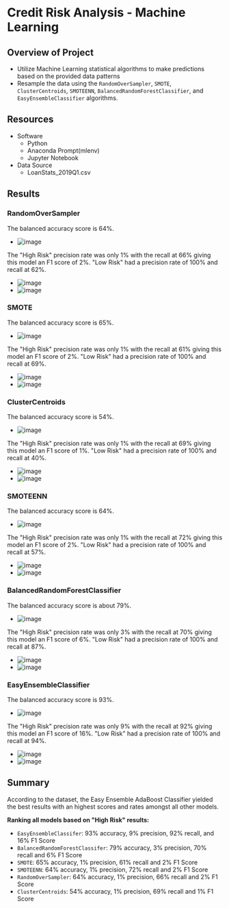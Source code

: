 # Credit Risk Analysis - Machine Learning

## Overview of Project
- Utilize Machine Learning statistical algorithms to make predictions based on the provided data patterns
- Resample the data using the `RandomOverSampler`, `SMOTE`, `ClusterCentroids`, `SMOTEENN`, `BalancedRandomForestClassifier`, and `EasyEnsembleClassifier` algorithms.

## Resources
- Software
  - Python
  - Anaconda Prompt(mlenv)
  - Jupyter Notebook
- Data Source
  - LoanStats_2019Q1.csv
  
## Results

### RandomOverSampler

The balanced accuracy score is 64%.
- ![image](https://user-images.githubusercontent.com/102638461/184522556-65d304ad-08f9-42a5-94a7-74584874eedf.png)

The "High Risk" precision rate was only 1% with the recall at 66% giving this model an F1 score of 2%.
"Low Risk" had a precision rate of 100% and recall at 62%.
- ![image](https://user-images.githubusercontent.com/102638461/184522567-2b0d88a2-bd13-40ed-b408-8d231b1e3c2f.png)
- ![image](https://user-images.githubusercontent.com/102638461/184522570-bd38dc8c-fd55-408a-8117-396078e658d3.png)


### SMOTE
The balanced accuracy score is 65%.
- ![image](https://user-images.githubusercontent.com/102638461/184522588-72b9238f-da8a-404a-83c4-ca758d0d40af.png)

The "High Risk" precision rate was only 1% with the recall at 61% giving this model an F1 score of 2%.
"Low Risk" had a precision rate of 100% and recall at 69%.
- ![image](https://user-images.githubusercontent.com/102638461/184522607-1a465538-4222-4896-b96d-7d64731e7f1c.png)
- ![image](https://user-images.githubusercontent.com/102638461/184522620-f7a1b858-957d-4f85-8a22-7b2e40dc48ba.png)


### ClusterCentroids
The balanced accuracy score is 54%.
- ![image](https://user-images.githubusercontent.com/102638461/184522628-dd81ca24-5bcf-4687-bed9-ec6fbabc695b.png)

The "High Risk" precision rate was only 1% with the recall at 69% giving this model an F1 score of 1%.
"Low Risk" had a precision rate of 100% and recall at 40%.
- ![image](https://user-images.githubusercontent.com/102638461/184522673-303497d6-ca8b-49f9-afac-173ec43ae2cd.png)
- ![image](https://user-images.githubusercontent.com/102638461/184522689-5439edb2-6604-4adb-bd1e-d4dacbe9609b.png)


### SMOTEENN
The balanced accuracy score is 64%.
- ![image](https://user-images.githubusercontent.com/102638461/184522698-316572c0-259f-469e-83aa-f2ae60daa2a8.png)

The "High Risk" precision rate was only 1% with the recall at 72% giving this model an F1 score of 2%.
"Low Risk" had a precision rate of 100% and recall at 57%.
- ![image](https://user-images.githubusercontent.com/102638461/184522711-c89e5199-3bb5-4521-9574-3a315c2c0087.png)
- ![image](https://user-images.githubusercontent.com/102638461/184522726-c5fe898b-e3f8-453b-bad9-00f48cbe949d.png)


### BalancedRandomForestClassifier
The balanced accuracy score is about 79%.
- ![image](https://user-images.githubusercontent.com/102638461/184522778-b365cf91-706f-47ef-b129-0639327cb28f.png)

The "High Risk" precision rate was only 3% with the recall at 70% giving this model an F1 score of 6%.
"Low Risk" had a precision rate of 100% and recall at 87%.
- ![image](https://user-images.githubusercontent.com/102638461/184522784-c6b7f133-f673-4caf-b469-a6bc13d47a61.png)
- ![image](https://user-images.githubusercontent.com/102638461/184522788-f611a034-028f-45a7-9609-00cefa59d54f.png)


### EasyEnsembleClassifier
The balanced accuracy score is 93%.
- ![image](https://user-images.githubusercontent.com/102638461/184522804-477ab628-46aa-4d4e-b344-44c950e68688.png)

The "High Risk" precision rate was only 9% with the recall at 92% giving this model an F1 score of 16%.
"Low Risk" had a precision rate of 100% and recall at 94%.
- ![image](https://user-images.githubusercontent.com/102638461/184522808-f24a63d9-582f-4c66-a750-978d7bdab022.png)
- ![image](https://user-images.githubusercontent.com/102638461/184522816-a278a4ce-3769-4457-8c05-04607efa9d91.png)


## Summary
According to the dataset, the Easy Ensemble AdaBoost Classifier yielded the best results with an highest scores and rates amongst all other models.

**Ranking all models based on "High Risk" results:**
- `EasyEnsembleClassifer`: 93% accuracy, 9% precision, 92% recall, and 16% F1 Score
- `BalancedRandomForestClassifer`: 79% accuracy, 3% precision, 70% recall and 6% F1 Score
- `SMOTE`: 65% accuracy, 1% precision, 61% recall and 2% F1 Score
- `SMOTEENN`: 64% accuracy, 1% precision, 72% recall and 2% F1 Score
- `RandomOverSampler`: 64% accuracy, 1% precision, 66% recall and 2% F1 Score
- `ClusterCentroids`: 54% accuracy, 1% precision, 69% recall and 1% F1 Score
